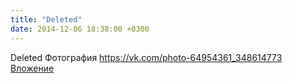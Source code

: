 ```yaml
---
title: "Deleted"
date: 2014-12-06 18:38:00 +0300
---
```


Deleted
Фотография
<a class="vk-attach" href="https://vk.com/photo-64954361_348614773">https://vk.com/photo-64954361_348614773</a>
<a class="vk-attach" href="https://vk.com/photo-64954361_348614773">Вложение</a>
